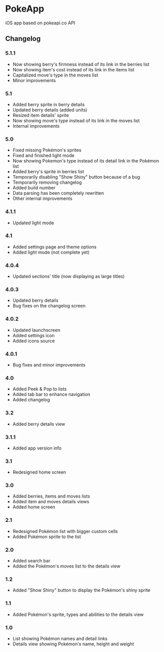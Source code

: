 # PokeApp
iOS app based on pokeapi.co API

## Changelog

### 5.1.1
- Now showing berry's firmness instead of its link in the berries list
- Now showing item's cost instead of its link in the items list
- Capitalized move's type in the moves list
- Minor improvements

### 5.1
- Added berry sprite in berry details
- Updated berry details (added units)
- Resized item details' sprite
- Now showing move's type instead of its link in the moves list
- Internal improvements

### 5.0
- Fixed missing Pokémon's sprites
- Fixed and finished light mode
- Now showing Pokemon's type instead of its detail link in the Pokémon list
- Added berry's sprite in berries list
- Temporarily disabling "Show Shiny" button because of a bug
- Temporarily removing changelog
- Added build number
- Data parsing has been completely rewritten
- Other internal improvements 

### 4.1.1
- Updated light mode

### 4.1
- Added settings page and theme options
- Added light mode (not complete yet)

### 4.0.4
- Updated sections' title (now displaying as large titles)

### 4.0.3
- Updated berry details
- Bug fixes on the changelog screen

### 4.0.2
- Updated launchscreen
- Added settings icon
- Added icons source

### 4.0.1
- Bug fixes and minor improvements

### 4.0
- Added Peek & Pop to lists
- Added tab bar to enhance navigation
- Added changelog

### 3.2
- Added berry details view

### 3.1.1
- Added app version info

### 3.1
- Redesigned home screen

### 3.0
- Added berries, items and moves lists
- Added item and moves details views
- Added home screen

### 2.1
- Redesigned Pokémon list with bigger custom cells
- Added Pokémon sprite to the list

### 2.0
- Added search bar
- Added the Pokémon's moves list to the details view

### 1.2
- Added "Show Shiny" button to display the Pokémon's shiny sprite

### 1.1
- Added Pokémon's sprite, types and abilities to the details view

### 1.0
- List showing Pokémon names and detail links
- Details view showing Pokémon's name, height and weight
